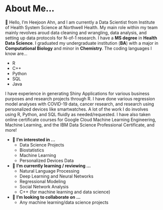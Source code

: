 # __About Me...__
👋 Hello, I’m Heejoon Ahn, and I am currently a Data Scientist from Institute of Health System Science at Northwell Health. My main role within my team mainly revolves aroud data cleaning and wrangling, data analysis, and setting up data protocols for N-of-1 research. 
I have a **MS degree** in **Health Data Science**. I graduated my undergraduate institution (**BA**) with a major in **Computational Biology** and minor in **Chemistry**. 
The coding languages I know are...

- R 
- C++
- Python
- SQL
- Java

I have experience in generating Shiny Applications for various business purposes and research projects through R. I have done various regression model analyses with COVID-19 data, cancer research, and research using personalized devices like smartwatches. A lot of the work I do involves using R, Python, and SQL fluidly as needed/requested. I have also taken online certificate courses for Google Cloud Machine Learning Engineering, Machine Learning, and the IBM Data Science Professional Certificate, and more! 

- 👀 **I’m interested in ...**
  - Data Science Projects
  - Biostatistics
  - Machine Learning 
  - Personalized Devices Data  
- 🌱 **I’m currently learning / reviewing ...**
  - Natural Language Processing
  - Deep Learning and Neural Networks
  - Regressional Modeling
  - Social Network Analysis
  - C++ (for machine learning and data science)
- 💞️ **I’m looking to collaborate on ...**
  - Any machine learning/data science projects 

<!---
heejoon123/heejoon123 is a ✨ special ✨ repository because its `README.md` (this file) appears on your GitHub profile.
You can click the Preview link to take a look at your changes.
--->
